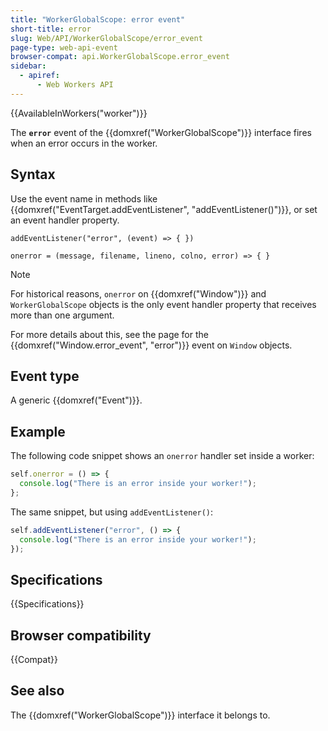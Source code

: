 ```yaml
---
title: "WorkerGlobalScope: error event"
short-title: error
slug: Web/API/WorkerGlobalScope/error_event
page-type: web-api-event
browser-compat: api.WorkerGlobalScope.error_event
sidebar:
  - apiref:
      - Web Workers API
---
```


{{AvailableInWorkers("worker")}}

The **`error`** event of the {{domxref("WorkerGlobalScope")}} interface fires when an error occurs in the worker.

## Syntax

Use the event name in methods like {{domxref("EventTarget.addEventListener", "addEventListener()")}}, or set an event handler property.

```js-nolint
addEventListener("error", (event) => { })

onerror = (message, filename, lineno, colno, error) => { }
```

> [!NOTE]
> For historical reasons, `onerror` on {{domxref("Window")}} and `WorkerGlobalScope` objects is the only event handler property that receives more than one argument.
>
> For more details about this, see the page for the {{domxref("Window.error_event", "error")}} event on `Window` objects.

## Event type

A generic {{domxref("Event")}}.

## Example

The following code snippet shows an `onerror` handler set inside a worker:

```js
self.onerror = () => {
  console.log("There is an error inside your worker!");
};
```

The same snippet, but using `addEventListener()`:

```js
self.addEventListener("error", () => {
  console.log("There is an error inside your worker!");
});
```

## Specifications

{{Specifications}}

## Browser compatibility

{{Compat}}

## See also

The {{domxref("WorkerGlobalScope")}} interface it belongs to.
